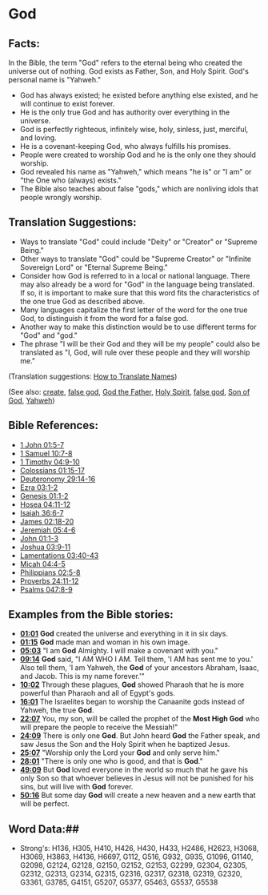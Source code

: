 # God #

## Facts: ##

In the Bible, the term "God" refers to the eternal being who created the universe out of nothing. God exists as Father, Son, and Holy Spirit. God's personal name is "Yahweh."

* God has always existed; he existed before anything else existed, and he will continue to exist forever.
* He is the only true God and has authority over everything in the universe.
* God is perfectly righteous, infinitely wise, holy, sinless, just, merciful, and loving.
* He is a covenant-keeping God, who always fulfills his promises.
* People were created to worship God and he is the only one they should worship.
* God revealed his name as "Yahweh," which means "he is" or "I am" or "the One who (always) exists."
* The Bible also teaches about false "gods," which are nonliving idols that people wrongly worship.

## Translation Suggestions: ##

* Ways to translate "God" could include "Deity" or "Creator" or "Supreme Being."
* Other ways to translate "God" could be "Supreme Creator" or "Infinite Sovereign Lord" or "Eternal Supreme Being."
* Consider how God is referred to in a local or national language. There may also already be a word for "God" in the language being translated. If so, it is important to make sure that this word fits the characteristics of the one true God as described above.
* Many languages capitalize the first letter of the word for the one true God, to distinguish it from the word for a false god. 
* Another way to make this distinction would be to use different terms for "God" and "god."
* The phrase "I will be their God and they will be my people" could also be translated as "I, God, will rule over these people and they will worship me."

(Translation suggestions: [How to Translate Names](rc://en/ta/man/translate/translate-names))

(See also: [create](../other/creation.md), [false god](falsegod.md), [God the Father](godthefather.md), [Holy Spirit](holyspirit.md), [false god](falsegod.md), [Son of God](sonofgod.md), [Yahweh](yahweh.md))

## Bible References: ##

* [1 John 01:5-7](rc://en/tn/help/1jn/01/05)
* [1 Samuel 10:7-8](rc://en/tn/help/1sa/10/07)
* [1 Timothy 04:9-10](rc://en/tn/help/1ti/04/09)
* [Colossians 01:15-17](rc://en/tn/help/col/01/15)
* [Deuteronomy 29:14-16](rc://en/tn/help/deu/29/14)
* [Ezra 03:1-2](rc://en/tn/help/ezr/03/01)
* [Genesis 01:1-2](rc://en/tn/help/gen/01/01)
* [Hosea 04:11-12](rc://en/tn/help/hos/04/11)
* [Isaiah 36:6-7](rc://en/tn/help/isa/36/06)
* [James 02:18-20](rc://en/tn/help/jas/02/18)
* [Jeremiah 05:4-6](rc://en/tn/help/jer/05/04)
* [John 01:1-3](rc://en/tn/help/jhn/01/01)
* [Joshua 03:9-11](rc://en/tn/help/jos/03/09)
* [Lamentations 03:40-43](rc://en/tn/help/lam/03/40)
* [Micah 04:4-5](rc://en/tn/help/mic/04/04)
* [Philippians 02:5-8](rc://en/tn/help/php/02/05)
* [Proverbs 24:11-12](rc://en/tn/help/pro/24/11)
* [Psalms 047:8-9](rc://en/tn/help/psa/047/008)

## Examples from the Bible stories: ##

* __[01:01](rc://en/tn/help/obs/01/01)__ __God__  created the universe and everything in it in six days.
* __[01:15](rc://en/tn/help/obs/01/15)__ __God__  made man and woman in his own image.
* __[05:03](rc://en/tn/help/obs/05/03)__ "I am __God__  Almighty. I will make a covenant with you."
* __[09:14](rc://en/tn/help/obs/09/14)__ __God__  said, "I AM WHO I AM. Tell them, 'I AM has sent me to you.' Also tell them, 'I am Yahweh, the __God__  of your ancestors Abraham, Isaac, and Jacob. This is my name forever.'"
* __[10:02](rc://en/tn/help/obs/10/02)__ Through these plagues, __God__  showed Pharaoh that he is more powerful than Pharaoh and all of Egypt's gods.
* __[16:01](rc://en/tn/help/obs/16/01)__ The Israelites began to worship the Canaanite gods instead of Yahweh, the true __God__.
* __[22:07](rc://en/tn/help/obs/22/07)__ You, my son, will be called the prophet of the __Most High God__  who will prepare the people to receive the Messiah!"
* __[24:09](rc://en/tn/help/obs/24/09)__ There is only one __God__. But John heard __God__  the Father speak, and saw Jesus the Son and the Holy Spirit when he baptized Jesus.
* __[25:07](rc://en/tn/help/obs/25/07)__ "Worship only the Lord your __God__  and only serve him."
* __[28:01](rc://en/tn/help/obs/28/01)__ "There is only one who is good, and that is __God__."
* __[49:09](rc://en/tn/help/obs/49/09)__ But __God__  loved everyone in the world so much that he gave his only Son so that whoever believes in Jesus will not be punished for his sins, but will live with __God__  forever.
* __[50:16](rc://en/tn/help/obs/50/16)__ But some day __God__  will create a new heaven and a new earth that will be perfect.

## Word Data:##

* Strong's: H136, H305, H410, H426, H430, H433, H2486, H2623, H3068, H3069, H3863, H4136, H6697, G112, G516, G932, G935, G1096, G1140, G2098, G2124, G2128, G2150, G2152, G2153, G2299, G2304, G2305, G2312, G2313, G2314, G2315, G2316, G2317, G2318, G2319, G2320, G3361, G3785, G4151, G5207, G5377, G5463, G5537, G5538
